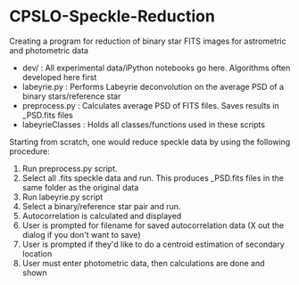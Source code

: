 # CPSLO-Speckle-Reduction

Creating a program for reduction of binary star FITS images for astrometric and photometric data

- dev/ : All experimental data/iPython notebooks go here. Algorithms often developed here first
- labeyrie.py : Performs Labeyrie deconvolution on the average PSD of a binary stars/reference star
- preprocess.py : Calculates average PSD of FITS files. Saves results in _PSD.fits files
- labeyrieClasses : Holds all classes/functions used in these scripts

Starting from scratch, one would reduce speckle data by using the following procedure:

1. Run preprocess.py script.
2. Select all .fits speckle data and run. This produces _PSD.fits files in the same folder as the original data
3. Run labeyrie.py script
4. Select a binary/reference star pair and run. 
5. Autocorrelation is calculated and displayed
6. User is prompted for filename for saved autocorrelation data (X out the dialog if you don't want to save)
7. User is prompted if they'd like to do a centroid estimation of secondary location
7. User must enter photometric data, then calculations are done and shown
